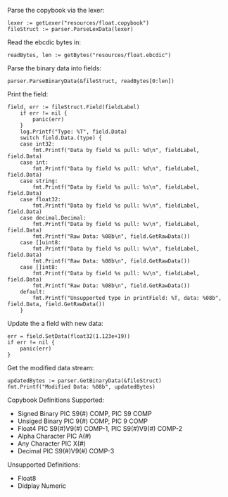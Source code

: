    
Parse the copybook via the lexer:

```
lexer := getLexer("resources/float.copybook")
fileStruct := parser.ParseLexData(lexer)    
```

Read the ebcdic bytes in:

```
readBytes, len := getBytes("resources/float.ebcdic")
```

Parse the binary data into fields:

```
parser.ParseBinaryData(&fileStruct, readBytes[0:len])
```

Print the field:
```
field, err := fileStruct.Field(fieldLabel)
	if err != nil {
		panic(err)
	}
	log.Printf("Type: %T", field.Data)
	switch field.Data.(type) {
	case int32:
		fmt.Printf("Data by field %s pull: %d\n", fieldLabel, field.Data)
	case int:
		fmt.Printf("Data by field %s pull: %d\n", fieldLabel, field.Data)
	case string:
		fmt.Printf("Data by field %s pull: %s\n", fieldLabel, field.Data)
	case float32:
		fmt.Printf("Data by field %s pull: %v\n", fieldLabel, field.Data)
	case decimal.Decimal:
		fmt.Printf("Data by field %s pull: %v\n", fieldLabel, field.Data)
		fmt.Printf("Raw Data: %08b\n", field.GetRawData())
	case []uint8:
		fmt.Printf("Data by field %s pull: %v\n", fieldLabel, field.Data)
		fmt.Printf("Raw Data: %08b\n", field.GetRawData())
	case []int8:
		fmt.Printf("Data by field %s pull: %v\n", fieldLabel, field.Data)
		fmt.Printf("Raw Data: %08b\n", field.GetRawData())
	default:
		fmt.Printf("Unsupported type in printField: %T, data: %08b", field.Data, field.GetRawData())
	}
```

Update the a field with new data:

```
err = field.SetData(float32(1.123e+19))
if err != nil {
	panic(err)
}
```

Get the modified data stream:

```
updatedBytes := parser.GetBinaryData(&fileStruct)
fmt.Printf("Modified Data: %08b", updatedBytes)
```

Copybook Definitions Supported:
* Signed Binary     PIC S9(#) COMP, PIC S9 COMP
* Unsiged Binary    PIC 9(#) COMP, PIC 9 COMP
* Float4			PIC S9(#)V9(#) COMP-1, PIC S9(#)V9(#) COMP-2
* Alpha Character   PIC A(#)
* Any Character		PIC X(#)
* Decimal			PIC S9(#)V9(#) COMP-3


Unsupported Definitions:
* Float8
* Didplay Numeric

